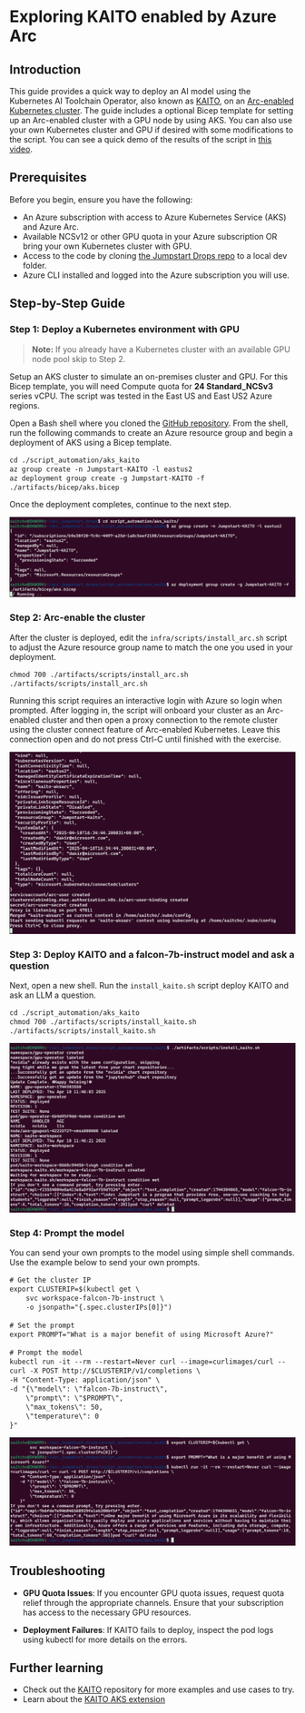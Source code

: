 # Exploring KAITO enabled by Azure Arc

## Introduction

This guide provides a quick way to deploy an AI model using the Kubernetes AI Toolchain Operator, also known as [KAITO](https://github.com/kaito-project/kaito), on an [Arc-enabled Kubernetes cluster](https://learn.microsoft.com/azure/azure-arc/kubernetes/overview). The guide includes a optional Bicep template for setting up an Arc-enabled cluster with a GPU node by using AKS. You can also use your own Kubernetes cluster and GPU if desired with some modifications to the script. You can see a quick demo of the results of the script in [this video](https://www.youtube.com/watch?v=Kef9WFyCeQA).

## Prerequisites

Before you begin, ensure you have the following:

* An Azure subscription with access to Azure Kubernetes Service (AKS) and Azure Arc.
* Available NCSv12 or other GPU quota in your Azure subscription OR bring your own Kubernetes cluster with GPU.
* Access to the code by cloning [the Jumpstart Drops repo](https://github.com/Azure/arc_jumpstart_drops) to a local dev folder.
* Azure CLI installed and logged into the Azure subscription you will use.

## Step-by-Step Guide

### Step 1: Deploy a Kubernetes environment with GPU

> **Note:** If you already have a Kubernetes cluster with an available GPU node pool skip to Step 2.

Setup an AKS cluster to simulate an on-premises cluster and GPU. For this Bicep template, you will need Compute quota for **24 Standard_NCSv3** series vCPU. The script was tested in the East US and East US2 Azure regions.

Open a Bash shell where you cloned the [GitHub repository](https://github.com/Azure/arc_jumpstart_drops). From the shell, run the following commands to create an Azure resource group and begin a deployment of AKS using a Bicep template.

```shell
cd ./script_automation/aks_kaito
az group create -n Jumpstart-KAITO -l eastus2
az deployment group create -g Jumpstart-KAITO -f ./artifacts/bicep/aks.bicep
```

Once the deployment completes, continue to the next step.

![Screenshot of a running deploy](./artifacts/media/deploy.png)

### Step 2: Arc-enable the cluster

After the cluster is deployed, edit the `infra/scripts/install_arc.sh` script to adjust the Azure resource group name to match the one you used in your deployment.

```shell
chmod 700 ./artifacts/scripts/install_arc.sh
./artifacts/scripts/install_arc.sh
```

Running this script requires an interactive login with Azure so login when prompted. After logging in, the script will onboard your cluster as an Arc-enabled cluster and then open a proxy connection to the remote cluster using the cluster connect feature of Arc-enabled Kubernetes. Leave this connection open and do not press Ctrl-C until finished with the exercise.

![Screenshot of Azure Arc installed](./artifacts/media/arc_installed.png)

### Step 3: Deploy KAITO and a falcon-7b-instruct model and ask a question

Next, open a new shell. Run the `install_kaito.sh` script deploy KAITO and ask an LLM a question.

```shell
cd ./script_automation/aks_kaito
chmod 700 ./artifacts/scripts/install_kaito.sh
./artifacts/scripts/install_kaito.sh
```
![Screenshot of KAITO installed](./kaito_installed.png)

### Step 4: Prompt the model

You can send your own prompts to the model using simple shell commands. Use the example below to send your own prompts.

```shell
# Get the cluster IP
export CLUSTERIP=$(kubectl get \
    svc workspace-falcon-7b-instruct \
    -o jsonpath="{.spec.clusterIPs[0]}")

# Set the prompt
export PROMPT="What is a major benefit of using Microsoft Azure?"

# Prompt the model
kubectl run -it --rm --restart=Never curl --image=curlimages/curl -- curl -X POST http://$CLUSTERIP/v1/completions \
-H "Content-Type: application/json" \
-d "{\"model\": \"falcon-7b-instruct\",
    \"prompt\": \"$PROMPT\",
    \"max_tokens\": 50,
    \"temperature\": 0
}"
```

![Screenshot of a custom prompt](./artifacts/media/custom_prompt.png)

## Troubleshooting

* **GPU Quota Issues**: If you encounter GPU quota issues, request quota relief through the appropriate channels. Ensure that your subscription has access to the necessary GPU resources.

* **Deployment Failures**: If KAITO fails to deploy, inspect the pod logs using kubectl for more details on the errors.

## Further learning

* Check out the [KAITO](https://github.com/kaito-project/kaito) repository for more examples and use cases to try.
* Learn about the [KAITO AKS extension](https://learn.microsoft.com/azure/aks/aks-extension-kaito)
